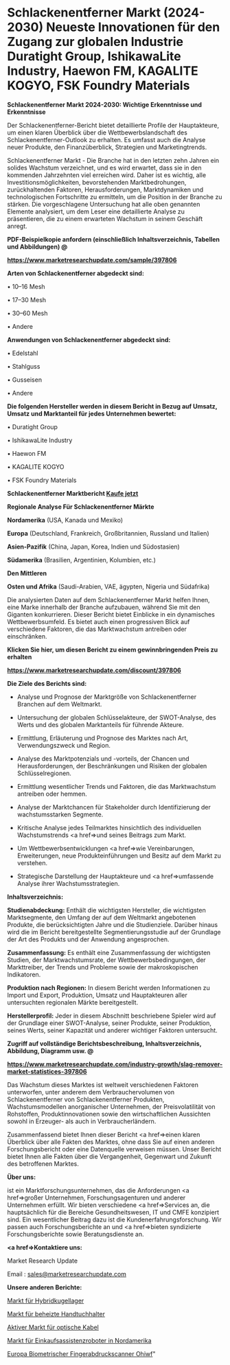 # Schlackenentferner Markt (2024-2030) Neueste Innovationen für den Zugang zur globalen Industrie Duratight Group, IshikawaLite Industry, Haewon FM, KAGALITE KOGYO, FSK Foundry Materials

<strong>Schlackenentferner Markt 2024-2030: Wichtige Erkenntnisse und Erkenntnisse</strong>

Der Schlackenentferner-Bericht bietet detaillierte Profile der Hauptakteure, um einen klaren Überblick über die Wettbewerbslandschaft des Schlackenentferner-Outlook zu erhalten. Es umfasst auch die Analyse neuer Produkte, den Finanzüberblick, Strategien und Marketingtrends.

Schlackenentferner Markt - Die Branche hat in den letzten zehn Jahren ein solides Wachstum verzeichnet, und es wird erwartet, dass sie in den kommenden Jahrzehnten viel erreichen wird. Daher ist es wichtig, alle Investitionsmöglichkeiten, bevorstehenden Marktbedrohungen, zurückhaltenden Faktoren, Herausforderungen, Marktdynamiken und technologischen Fortschritte zu ermitteln, um die Position in der Branche zu stärken. Die vorgeschlagene Untersuchung hat alle oben genannten Elemente analysiert, um dem Leser eine detaillierte Analyse zu präsentieren, die zu einem erwarteten Wachstum in seinem Geschäft anregt.



<strong><b>PDF-Beispielkopie anfordern (einschließlich Inhaltsverzeichnis, Tabellen und Abbildungen) @ </b></strong>

<strong><a href=https://www.marketresearchupdate.com/sample/397806>

<strong>https://www.marketresearchupdate.com/sample/397806</u></a></strong></strong>



<strong>Arten von Schlackenentferner abgedeckt sind:</strong>

• 10–16 Mesh

• 17–30 Mesh

• 30–60 Mesh

• Andere



<strong>Anwendungen von Schlackenentferner abgedeckt sind:</strong>

• Edelstahl

• Stahlguss

• Gusseisen

• Andere



<strong>Die folgenden Hersteller werden in diesem Bericht in Bezug auf Umsatz, Umsatz und Marktanteil für jedes Unternehmen bewertet:</strong>

• Duratight Group

• IshikawaLite Industry

• Haewon FM

• KAGALITE KOGYO

• FSK Foundry Materials



<strong>Schlackenentferner Marktbericht <a href=https://www.marketresearchupdate.com/buynow/397806>Kaufe jetzt</a></strong>



<strong>Regionale Analyse Für Schlackenentferner Märkte</strong>



<strong>Nordamerika</strong> (USA, Kanada und Mexiko)



<strong>Europa</strong> (Deutschland, Frankreich, Großbritannien, Russland und Italien)



<strong>Asien-Pazifik</strong> (China, Japan, Korea, Indien und Südostasien)



<strong>Südamerika</strong> (Brasilien, Argentinien, Kolumbien, etc.)



<strong>Den Mittleren</strong> 

<strong>Osten und Afrika</strong> (Saudi-Arabien, VAE, ägypten, Nigeria und Südafrika)

Die analysierten Daten auf dem Schlackenentferner Markt helfen Ihnen, eine Marke innerhalb der Branche aufzubauen, während Sie mit den Giganten konkurrieren. Dieser Bericht bietet Einblicke in ein dynamisches Wettbewerbsumfeld. Es bietet auch einen progressiven Blick auf verschiedene Faktoren, die das Marktwachstum antreiben oder einschränken.



<strong>Klicken Sie hier, um diesen Bericht zu einem gewinnbringenden Preis zu erhalten
</strong>

<strong><a href=https://www.marketresearchupdate.com/discount/397806>https://www.marketresearchupdate.com/discount/397806</b></u></strong></a>



<strong>Die Ziele des Berichts sind:</strong>

- Analyse und Prognose der Marktgröße von Schlackenentferner Branchen auf dem Weltmarkt.

- Untersuchung der globalen Schlüsselakteure, der SWOT-Analyse, des Werts und des globalen Marktanteils für führende Akteure.

- Ermittlung, Erläuterung und Prognose des Marktes nach Art, Verwendungszweck und Region.

- Analyse des Marktpotenzials und -vorteils, der Chancen und Herausforderungen, der Beschränkungen und Risiken der globalen Schlüsselregionen.

- Ermittlung wesentlicher Trends und Faktoren, die das Marktwachstum antreiben oder hemmen.

- Analyse der Marktchancen für Stakeholder durch Identifizierung der wachstumsstarken Segmente.

- Kritische Analyse jedes Teilmarktes hinsichtlich des individuellen Wachstumstrends <a href=>und</a> seines Beitrags zum Markt.

- Um Wettbewerbsentwicklungen <a href=>wie</a> Vereinbarungen, Erweiterungen, neue Produkteinführungen und Besitz auf dem Markt zu verstehen.

- Strategische Darstellung der Hauptakteure und <a href=>umfas</a>sende Analyse ihrer Wachstumsstrategien.



<strong>Inhaltsverzeichnis:</strong>



<strong>Studienabdeckung:</strong> Enthält die wichtigsten Hersteller, die wichtigsten Marktsegmente, den Umfang der auf dem Weltmarkt angebotenen Produkte, die berücksichtigten Jahre und die Studienziele. Darüber hinaus wird die im Bericht bereitgestellte Segmentierungsstudie auf der Grundlage der Art des Produkts und der Anwendung angesprochen.



<strong>Zusammenfassung:</strong> Es enthält eine Zusammenfassung der wichtigsten Studien, der Marktwachstumsrate, der Wettbewerbsbedingungen, der Markttreiber, der Trends und Probleme sowie der makroskopischen Indikatoren.



<strong>Produktion nach Regionen:</strong> In diesem Bericht werden Informationen zu Import und Export, Produktion, Umsatz und Hauptakteuren aller untersuchten regionalen Märkte bereitgestellt.



<strong>Herstellerprofil:</strong> Jeder in diesem Abschnitt beschriebene Spieler wird auf der Grundlage einer SWOT-Analyse, seiner Produkte, seiner Produktion, seines Werts, seiner Kapazität und anderer wichtiger Faktoren untersucht.



<strong><b>Zugriff auf vollständige Berichtsbeschreibung, Inhaltsverzeichnis, Abbildung, Diagramm usw. @ </b></strong>

<strong><a href=https://www.marketresearchupdate.com/industry-growth/slag-remover-market-statistices-397806>https://www.marketresearchupdate.com/industry-growth/slag-remover-market-statistices-397806</a></strong>

Das Wachstum dieses Marktes ist weltweit verschiedenen Faktoren unterworfen, unter anderem dem Verbrauchervolumen von Schlackenentferner von Schlackenentferner Produkten, Wachstumsmodellen anorganischer Unternehmen, der Preisvolatilität von Rohstoffen, Produktinnovationen sowie den wirtschaftlichen Aussichten sowohl in Erzeuger- als auch in Verbraucherländern.

Zusammenfassend bietet Ihnen dieser Bericht <a href=>einen</a> klaren Überblick über alle Fakten des Marktes, ohne dass Sie auf einen anderen Forschungsbericht oder eine Datenquelle verweisen müssen. Unser Bericht bietet Ihnen alle Fakten über die Vergangenheit, Gegenwart und Zukunft des betroffenen Marktes.



<strong>Über uns:</strong>

 ist ein Marktforschungsunternehmen, das die Anforderungen <a href=>großer</a> Unternehmen, Forschungsagenturen und anderer Unternehmen erfüllt. Wir bieten verschiedene <a href=>Services</a> an, die hauptsächlich für die Bereiche Gesundheitswesen, IT und CMFE konzipiert sind. Ein wesentlicher Beitrag dazu ist die Kundenerfahrungsforschung. Wir passen auch Forschungsberichte an und <a href=>bieten</a> syndizierte Forschungsberichte sowie Beratungsdienste an.



<strong><a href=>Kontaktiere uns:</a></strong>

Market Research Update

Email : sales@marketresearchupdate.com



<strong>Unsere anderen Berichte:</strong>

<a href=https://www.linkedin.com/pulse/hybrid-ball-bearings-market-2023-size-growth>Markt für Hybridkugellager</a>

<a href=https://www.linkedin.com/pulse/heated-towel-rails-market-report-2023-top-company>Markt für beheizte Handtuchhalter</a>

<a href=https://www.linkedin.com/pulse/active-optical-cable-market-outlooks-2023-size>Aktiver Markt für optische Kabel</a>

<a href=https://www.linkedin.com/pulse/north-america-shopping-assistance-robots-market>Markt für Einkaufsassistenzroboter in Nordamerika</a>

<a href=https://www.linkedin.com/pulse/europe-biometric-fingerprint-scanner-ohiwf/>Europa Biometrischer Fingerabdruckscanner Ohiwf</a>"
